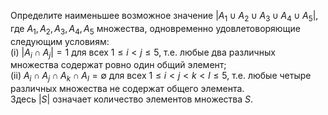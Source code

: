 Определите наименьшее возможное значение
$|A_1 \cup A_2 \cup A_3 \cup A_4 \cup A_5|$,
где $A_1, A_2, A_3, A_4, A_5$ множества, 
одновременно удовлетоворяющие следующим условиям:
<br>
(i) $|A_i \cap A_j|= 1$ для всех $1 \le i < j \le 5$,
т.е. любые два различных множества
содержат ровно один общий элемент;
<br>
(ii) $A_i \cap A_j \cap A_k \cap A_l = \emptyset$ для всех 
$1 \le i < j < k < l \le 5$, т.е. любые четыре
различных множества не содержат общего элемента.
<br>
Здесь $|S|$ означает количество элементов множества $S$.